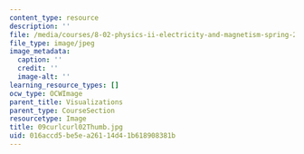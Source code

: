 ```yaml
---
content_type: resource
description: ''
file: /media/courses/8-02-physics-ii-electricity-and-magnetism-spring-2007/016accd5be5ea26114d41b618908381b_09curlcurl02Thumb.jpg
file_type: image/jpeg
image_metadata:
  caption: ''
  credit: ''
  image-alt: ''
learning_resource_types: []
ocw_type: OCWImage
parent_title: Visualizations
parent_type: CourseSection
resourcetype: Image
title: 09curlcurl02Thumb.jpg
uid: 016accd5-be5e-a261-14d4-1b618908381b
---
```

